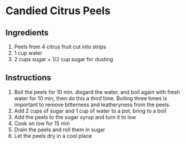 # Candied Citrus Peels

## Ingredients

1. Peels from 4 citrus fruit cut into strips
2. 1 cup water
3. 2 cups sugar + 1/2 cup sugar for dusting

## Instructions

1. Boil the peels for 10 min. disgard the water, and boil again with fresh water
   for 10 min, then do this a third time. Boiling three times is important to
   remove bitterness and leatheryness from the peels.
2. Add 2 cups of sugar and 1 cup of water to a pot, bring to a boil
3. Add the peels to the sugar syrup and turn it to low
4. Cook on low for 15 min
5. Drain the peels and roll them in sugar
6. Let the peels dry in a cool place
